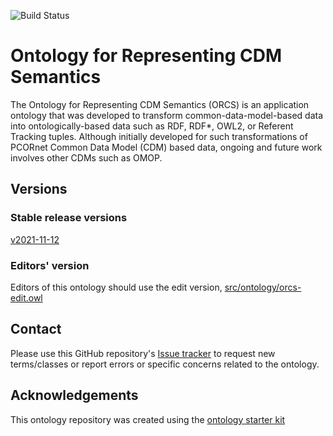
![Build Status](https://github.com/dillerm/ORCS/workflows/CI/badge.svg)
# Ontology for Representing CDM Semantics

The Ontology for Representing CDM Semantics (ORCS) is an application ontology that was developed to transform common-data-model-based data into ontologically-based data such as RDF, RDF*, OWL2, or Referent Tracking tuples.  Although initially developed for such transformations of PCORnet Common Data Model (CDM) based data, ongoing and future work involves other CDMs such as OMOP.

## Versions

### Stable release versions

[v2021-11-12](https://github.com/ufbmi/ORCS/releases/tag/v2021-11-12)

### Editors' version

Editors of this ontology should use the edit version, [src/ontology/orcs-edit.owl](src/ontology/orcs-edit.owl)

## Contact

Please use this GitHub repository's [Issue tracker](https://github.com/dillerm/ORCS/issues) to request new terms/classes or report errors or specific concerns related to the ontology.

## Acknowledgements

This ontology repository was created using the [ontology starter kit](https://github.com/INCATools/ontology-starter-kit)
